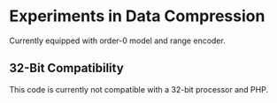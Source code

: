 Experiments in Data Compression
===============================

Currently equipped with order-0 model and range encoder.

32-Bit Compatibility
--------------------

This code is currently not compatible with a 32-bit processor and PHP.